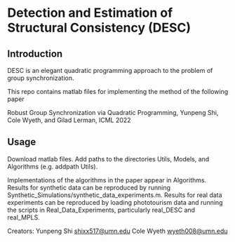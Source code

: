 # Detection and Estimation of Structural Consistency (DESC)

## Introduction

DESC is an elegant quadratic programming approach to the problem of group synchronization. 

This repo contains matlab files for implementing the method of the following paper

Robust Group Synchronization via Quadratic Programming, Yunpeng Shi, Cole Wyeth, and Gilad Lerman, ICML 2022

## Usage

Download matlab files. Add paths to the directories Utils, Models, and Algorithms (e.g. addpath Utils). 

Implementations of the algorithms in the paper appear in Algorithms. Results for synthetic data can be reproduced by running Synthetic_Simulations/synthetic_data_experiments.m. Results for real data experiments can be reproduced by loading phototourism data and running the scripts in Real_Data_Experiments, particularly real_DESC and real_MPLS.


Creators:
Yunpeng Shi
shixx517@umn.edu
Cole Wyeth
wyeth008@umn.edu
